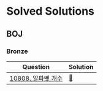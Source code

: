 # Solved Solutions

## BOJ

### Bronze

| Question                                                    | Solution             |
| ----------------------------------------------------------- | -------------------- |
| [10808. 알파벳 개수](https://www.acmicpc.net/problem/10808) | [🚀](./boj.10808.Js) |
